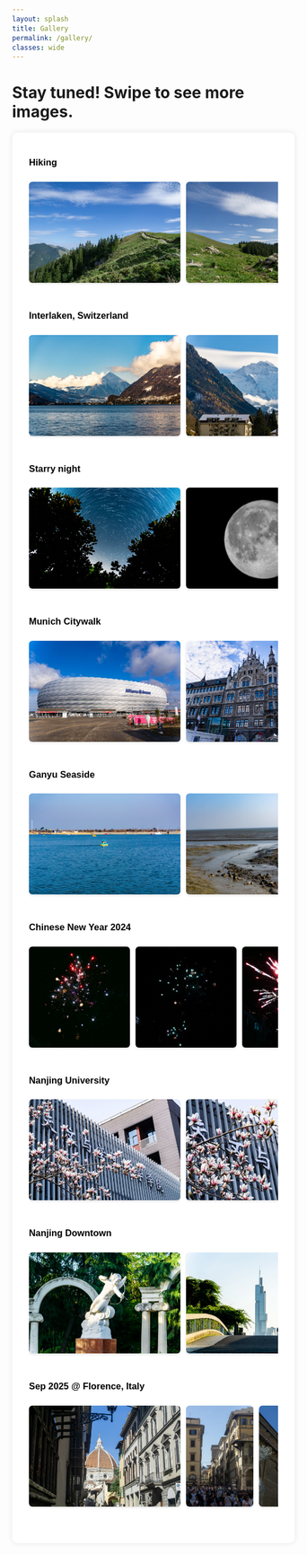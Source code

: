 ```yaml
---
layout: splash
title: Gallery
permalink: /gallery/
classes: wide
---
```

<h1> Stay tuned! Swipe to see more images. </h1>

<html lang="en">
<head>
    <meta charset="UTF-8">
    <meta name="viewport" content="width=device-width, initial-scale=1.0">
    <title>Gallery</title>
    <style>
        .container {
            font-family: Arial, sans-serif;
            line-height: 1.6;
            color: #333;
            max-width: 100%;
            margin: 20px auto;
            background-color: #fff;
            padding: 20px 30px;
            border-radius: 10px;
            box-shadow: 0 0 10px rgba(0, 0, 0, 0.1);
        }
        h2 {
            text-align: center;
            margin-bottom: 20px;
            color: #333;
        }
        h3 {
            margin-top: 20px;
            color: black;
            font-family: Verdana, sans-serif;
        }
        .category {
            margin-bottom: 40px;
        }
        .scroll-row {
            display: flex;           
            overflow-x: auto;        
            gap: 10px;               
            padding: 5px 0;
        }
        .scroll-row img {
           height: 180px;            
           width: auto;              
           flex-shrink: 0;           
           border-radius: 6px;
           box-shadow: 0 2px 4px rgba(0, 0, 0, 0.1);
           transition: transform 0.3s ease-in-out;
        }
        .scroll-row img:hover {
            transform: scale(1.2);
        }
    </style>
</head>
<body>
    <div class="container">
        <div class="category">
            <h3>Hiking</h3>
            <div class="scroll-row">
                <img src="/fig/gohiking1.jpeg" alt="Hiking Image 1">
                <img src="/fig/gohiking2.jpeg" alt="Hiking Image 2">
            </div>
        </div>
        <div class="category">
            <h3>Interlaken, Switzerland</h3>
            <div class="scroll-row">
                <img src="/fig/Switzerland/interlaken1.jpeg" alt="Interlaken Image 1">
                <img src="/fig/Switzerland/interlaken2.jpeg" alt="Interlaken Image 2">
                <img src="/fig/Switzerland/interlaken3.jpeg" alt="Interlaken Image 3">
                <img src="/fig/Switzerland/interlaken4.jpeg" alt="Interlaken Image 4">
            </div>
        </div>
        <div class="category">
            <h3>Starry night</h3>
            <div class="scroll-row">
                <img src="/fig/star-trails.jpeg"   alt="Starry Night Image 1">
                <img src="/fig/moon.jpeg"          alt="Starry Night Image 2">
                <img src="/fig/ESO_supernova.jpeg" alt="Starry Night Image 3">
                <img src="/fig/Pleiades.jpeg"      alt="Starry Night Image 4">
            </div>
        </div>
        <div class="category">
            <h3>Munich Citywalk</h3>
            <div class="scroll-row">
                <img src="/fig/munich_citywalk/DSC0040.jpeg" alt="Munich Citywalk Image 1">
                <img src="/fig/munich_citywalk/DSC0042.jpeg" alt="Munich Citywalk Image 2">
                <img src="/fig/munich_citywalk/DSC0057.jpeg" alt="Munich Citywalk Image 3">
                <img src="/fig/munich_citywalk/DSC0067.jpeg" alt="Munich Citywalk Image 4">
                <img src="/fig/munich_citywalk/DSC0082.jpeg" alt="Munich Citywalk Image 5">
                <img src="/fig/munich_citywalk/DSC0103.jpeg" alt="Munich Citywalk Image 6">
                <img src="/fig/munich_citywalk/DSC0121.jpeg" alt="Munich Citywalk Image 7">
                <img src="/fig/munich_citywalk/DSC0162.jpeg" alt="Munich Citywalk Image 8">
            </div>
        </div>
        <div class="category">
            <h3>Ganyu Seaside</h3>
            <div class="scroll-row">
                <img src="/fig/ganyu_seaside/A.jpeg"   alt="Ganyu Seaside Image 1">
                <img src="/fig/ganyu_seaside/A_1.jpeg" alt="Ganyu Seaside Image 2">
            </div>
        </div>
        <div class="category">
            <h3>Chinese New Year 2024</h3>
            <div class="scroll-row">
                <img src="/fig/chinese_new_year_2024/A_3.jpeg" alt="Chinese New Year 2024 Image 1">
                <img src="/fig/chinese_new_year_2024/A_4.jpeg" alt="Chinese New Year 2024 Image 2">
                <img src="/fig/chinese_new_year_2024/A_5.jpeg" alt="Chinese New Year 2024 Image 3">
            </div>
        </div>
        <div class="category">
            <h3>Nanjing University</h3>
            <div class="scroll-row">
                <img src="/fig/Nanjing_University/astro_yulan1.jpeg" alt="Yulan @ NJUastro 1">
                <img src="/fig/Nanjing_University/astro_yulan2.jpeg" alt="Yulan @ NJUastro 2">
            </div>
        </div>
        <div class="category">
            <h3>Nanjing Downtown</h3>
            <div class="scroll-row">
                <img src="/fig/Nanjing_downtown/Xuanwulake_DSC0769.jpeg" alt="">
                <img src="/fig/Nanjing_downtown/Xuanwulake_DSC0770.jpeg" alt="">
                <img src="/fig/Nanjing_downtown/Xuanwulake_DSC0773.jpeg" alt="">
                <img src="/fig/Nanjing_downtown/Xuanwulake_DSC0774.jpeg" alt="">
                <img src="/fig/Nanjing_downtown/Xuanwulake_DSC0779.jpeg" alt="">
                <img src="/fig/Nanjing_downtown/Xuanwulake_DSC0780.jpeg" alt="">
                <img src="/fig/Nanjing_downtown/Xuanwulake_DSC0782.jpeg" alt="">
                <img src="/fig/Nanjing_downtown/Xuanwulake_DSC0793.jpeg" alt="">
                <img src="/fig/Nanjing_downtown/Xuanwulake_DSC0808.jpeg" alt="">
                <img src="/fig/Nanjing_downtown/Xuanwulake_DSC0811.jpeg" alt="">
                <img src="/fig/Nanjing_downtown/Xuanwulake_DSC0819.jpeg" alt="">
            </div>
        </div>
        <div class="category">
            <h3>Sep 2025 @ Florence, Italy</h3>
            <div class="scroll-row">
                <img src="/fig/Sep_2025_Firenze/Firenze_DSC1390_reduced.jpeg" alt="">
                <img src="/fig/Sep_2025_Firenze/Firenze_DSC1395_reduced.jpeg" alt="">
                <img src="/fig/Sep_2025_Firenze/Firenze_DSC1398_reduced.jpeg" alt="">
                <img src="/fig/Sep_2025_Firenze/Firenze_DSC1399_reduced.jpeg" alt="">
                <img src="/fig/Sep_2025_Firenze/Firenze_DSC1403_reduced.jpeg" alt="">
                <img src="/fig/Sep_2025_Firenze/Firenze_DSC1405_reduced.jpeg" alt="">
                <img src="/fig/Sep_2025_Firenze/Firenze_DSC1407_reduced.jpeg" alt="">
                <img src="/fig/Sep_2025_Firenze/Firenze_DSC1408_reduced.jpeg" alt="">
                <img src="/fig/Sep_2025_Firenze/Firenze_DSC1409_reduced.jpeg" alt="">
                <img src="/fig/Sep_2025_Firenze/Firenze_DSC1410_reduced.jpeg" alt="">
                <img src="/fig/Sep_2025_Firenze/Firenze_DSC1412_reduced.jpeg" alt="">
                <img src="/fig/Sep_2025_Firenze/Firenze_DSC1415_reduced.jpeg" alt="">
                <img src="/fig/Sep_2025_Firenze/Firenze_DSC1421_reduced.jpeg" alt="">
                <img src="/fig/Sep_2025_Firenze/Firenze_DSC1433_reduced.jpeg" alt="">
                <img src="/fig/Sep_2025_Firenze/Firenze_DSC1438_reduced.jpeg" alt="">
            </div>
        </div>
    </div>
</body>
</html>
